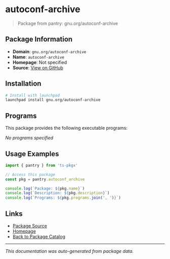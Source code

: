 # autoconf-archive

> Package from pantry: gnu.org/autoconf-archive

## Package Information

- **Domain**: `gnu.org/autoconf-archive`
- **Name**: `autoconf-archive`
- **Homepage**: Not specified
- **Source**: [View on GitHub](https://github.com/pkgxdev/pantry/tree/main/projects/gnu.org/autoconf-archive/package.yml)

## Installation

```bash
# Install with launchpad
launchpad install gnu.org/autoconf-archive
```

## Programs

This package provides the following executable programs:

*No programs specified*

## Usage Examples

```typescript
import { pantry } from 'ts-pkgx'

// Access this package
const pkg = pantry.autoconf_archive

console.log(`Package: ${pkg.name}`)
console.log(`Description: ${pkg.description}`)
console.log(`Programs: ${pkg.programs.join(', ')}`)
```

## Links

- [Package Source](https://github.com/pkgxdev/pantry/tree/main/projects/gnu.org/autoconf-archive/package.yml)
- [Homepage](#)
- [Back to Package Catalog](../package-catalog.md)

---

*This documentation was auto-generated from package data.*
